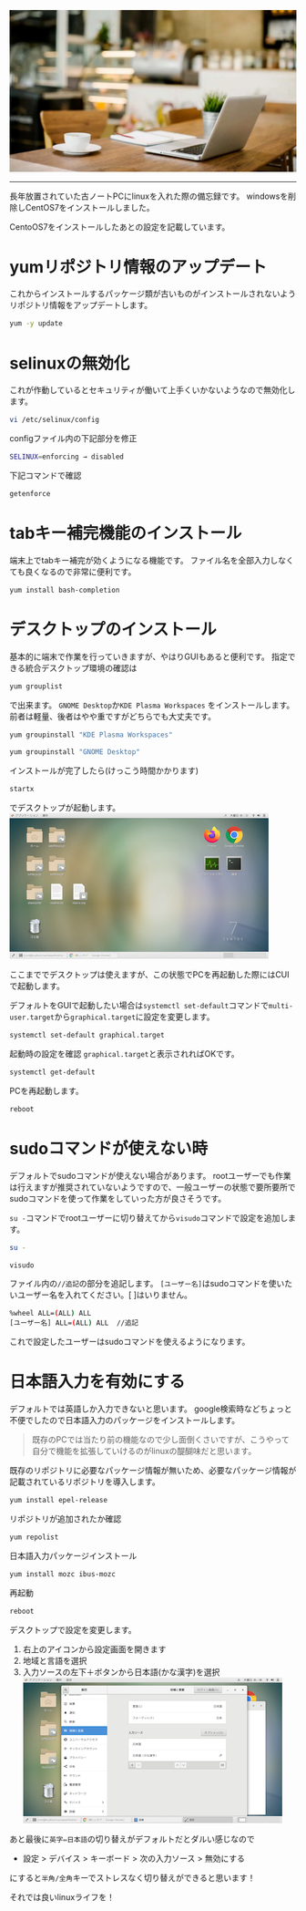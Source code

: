<!-- 2021-07-25 01:58:01 -->
<!-- 雑記 -->
<!-- os, linux, centos -->
![](img/cafe.jpg)
***

長年放置されていた古ノートPCにlinuxを入れた際の備忘録です。
windowsを削除しCentOS7をインストールしました。

CentoOS7をインストールしたあとの設定を記載しています。


# yumリポジトリ情報のアップデート
これからインストールするパッケージ類が古いものがインストールされないようリポジトリ情報をアップデートします。
```bash
yum -y update
```
# selinuxの無効化
これが作動しているとセキュリティが働いて上手くいかないようなので無効化します。
```bash
vi /etc/selinux/config
```
configファイル内の下記部分を修正
```bash
SELINUX=enforcing → disabled
```
下記コマンドで確認
```bash
getenforce
```
# tabキー補完機能のインストール
端末上でtabキー補完が効くようになる機能です。
ファイル名を全部入力しなくても良くなるので非常に便利です。
```bash
yum install bash-completion
```
# デスクトップのインストール
基本的に端末で作業を行っていきますが、やはりGUIもあると便利です。
指定できる統合デスクトップ環境の確認は
```bash
yum grouplist
```
で出来ます。
`GNOME Desktop`か`KDE Plasma Workspaces`
をインストールします。
前者は軽量、後者はやや重ですがどちらでも大丈夫です。
```bash
yum groupinstall "KDE Plasma Workspaces"
```
```bash
yum groupinstall "GNOME Desktop"
```
インストールが完了したら(けっこう時間かかります)
```bash
startx
```
でデスクトップが起動します。
![](img/desktop.png)

ここまででデスクトップは使えますが、この状態でPCを再起動した際にはCUIで起動します。

デフォルトをGUIで起動したい場合は`systemctl set-default`コマンドで`multi-user.target`から`graphical.target`に設定を変更します。
```bash
systemctl set-default graphical.target
```
起動時の設定を確認
`graphical.target`と表示されればOKです。
```bash
systemctl get-default
```
PCを再起動します。
```bash
reboot
```
# sudoコマンドが使えない時
デフォルトでsudoコマンドが使えない場合があります。
rootユーザーでも作業は行えますが推奨されていないようですので、一般ユーザーの状態で要所要所でsudoコマンドを使って作業をしていった方が良さそうです。


`su -`コマンドでrootユーザーに切り替えてから`visudo`コマンドで設定を追加します。
```bash
su -
```
```bash
visudo
```
ファイル内の`//追記`の部分を追記します。
`[ユーザー名]`はsudoコマンドを使いたいユーザー名を入れてください。[ ]はいりません。
```bash
%wheel ALL=(ALL) ALL
[ユーザー名] ALL=(ALL) ALL  //追記
```
これで設定したユーザーはsudoコマンドを使えるようになります。

# 日本語入力を有効にする
デフォルトでは英語しか入力できないと思います。
google検索時などちょっと不便でしたので日本語入力のパッケージをインストールします。
>既存のPCでは当たり前の機能なので少し面倒くさいですが、こうやって自分で機能を拡張していけるのがlinuxの醍醐味だと思います。


既存のリポジトリに必要なパッケージ情報が無いため、必要なパッケージ情報が記載されているリポジトリを導入します。
```bash
yum install epel-release
```
リポジトリが追加されたか確認
```bash
yum repolist
```
日本語入力パッケージインストール
```bash
yum install mozc ibus-mozc
```
再起動
```bash
reboot
```
デスクトップで設定を変更します。
1. 右上のアイコンから設定画面を開きます
2. 地域と言語を選択
3. 入力ソースの左下＋ボタンから日本語(かな漢字)を選択
![](img/setting.png)

あと最後に`英字⇔日本語`の切り替えがデフォルトだとダルい感じなので
- 設定 > デバイス > キーボード > 次の入力ソース > 無効にする

にすると`半角/全角`キーでストレスなく切り替えができると思います！

それでは良いlinuxライフを！